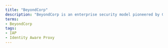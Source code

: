 ```yaml
---
title: "BeyondCorp"
description: "BeyondCorp is an enterprise security model pioneered by Google that enables every employee to work from untrusted networks without the use of a VPN. One critical component is an Identity Aware Proxy."
terms:
- BeyondCorp
tags:
- IAP
- Identity Aware Proxy
---
```


